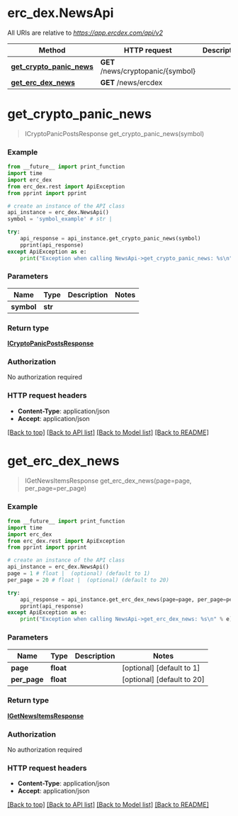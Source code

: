 # erc_dex.NewsApi

All URIs are relative to *https://app.ercdex.com/api/v2*

Method | HTTP request | Description
------------- | ------------- | -------------
[**get_crypto_panic_news**](NewsApi.md#get_crypto_panic_news) | **GET** /news/cryptopanic/{symbol} | 
[**get_erc_dex_news**](NewsApi.md#get_erc_dex_news) | **GET** /news/ercdex | 


# **get_crypto_panic_news**
> ICryptoPanicPostsResponse get_crypto_panic_news(symbol)



### Example
```python
from __future__ import print_function
import time
import erc_dex
from erc_dex.rest import ApiException
from pprint import pprint

# create an instance of the API class
api_instance = erc_dex.NewsApi()
symbol = 'symbol_example' # str | 

try:
    api_response = api_instance.get_crypto_panic_news(symbol)
    pprint(api_response)
except ApiException as e:
    print("Exception when calling NewsApi->get_crypto_panic_news: %s\n" % e)
```

### Parameters

Name | Type | Description  | Notes
------------- | ------------- | ------------- | -------------
 **symbol** | **str**|  | 

### Return type

[**ICryptoPanicPostsResponse**](ICryptoPanicPostsResponse.md)

### Authorization

No authorization required

### HTTP request headers

 - **Content-Type**: application/json
 - **Accept**: application/json

[[Back to top]](#) [[Back to API list]](../README.md#documentation-for-api-endpoints) [[Back to Model list]](../README.md#documentation-for-models) [[Back to README]](../README.md)

# **get_erc_dex_news**
> IGetNewsItemsResponse get_erc_dex_news(page=page, per_page=per_page)



### Example
```python
from __future__ import print_function
import time
import erc_dex
from erc_dex.rest import ApiException
from pprint import pprint

# create an instance of the API class
api_instance = erc_dex.NewsApi()
page = 1 # float |  (optional) (default to 1)
per_page = 20 # float |  (optional) (default to 20)

try:
    api_response = api_instance.get_erc_dex_news(page=page, per_page=per_page)
    pprint(api_response)
except ApiException as e:
    print("Exception when calling NewsApi->get_erc_dex_news: %s\n" % e)
```

### Parameters

Name | Type | Description  | Notes
------------- | ------------- | ------------- | -------------
 **page** | **float**|  | [optional] [default to 1]
 **per_page** | **float**|  | [optional] [default to 20]

### Return type

[**IGetNewsItemsResponse**](IGetNewsItemsResponse.md)

### Authorization

No authorization required

### HTTP request headers

 - **Content-Type**: application/json
 - **Accept**: application/json

[[Back to top]](#) [[Back to API list]](../README.md#documentation-for-api-endpoints) [[Back to Model list]](../README.md#documentation-for-models) [[Back to README]](../README.md)

